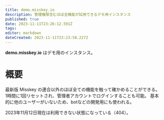 ```yaml
---
title: demo.misskey.io
description: 管理権限含むほぼ全機能が試用できるデモ用インスタンス
published: true
date: 2023-11-11T23:26:12.591Z
tags: 
editor: markdown
dateCreated: 2023-11-11T23:23:58.227Z
---
```


**demo.misskey.io** はデモ用のインスタンス。

# 概要
最新版 Misskey の連合以外のほぼ全ての機能を触って確かめることができる。
1時間に1回リセットされ、管理者アカウントでログインすることも可能。
基本的に他のユーザーがいないため、botなどの開発用にも使われる。

2023年11月12日現在は利用できない状態になっている（404）。